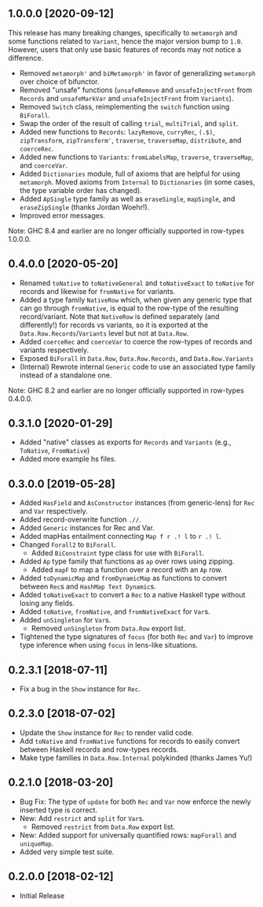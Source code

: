 ## 1.0.0.0 [2020-09-12]
This release has many breaking changes, specifically to `metamorph` and some functions related to `Variant`, hence the major version bump to `1.0`.  However, users that only use basic features of records may not notice a difference.

- Removed `metamorph'` and `biMetamorph'` in favor of generalizing `metamorph` over choice of bifunctor.
- Removed "unsafe" functions (`unsafeRemove` and `unsafeInjectFront` from `Records` and `unsafeMarkVar` and `unsafeInjectFront` from `Variants`).
- Removed `Switch` class, reimplementing the `switch` function using `BiForall`.
- Swap the order of the result of calling `trial`, `multiTrial`, and `split`.
- Added new functions to `Records`: `lazyRemove`, `curryRec`, `(.$)`, `zipTransform`, `zipTransform'`, `traverse`, `traverseMap`, `distribute`, and `coerceRec`.
- Added new functions to `Variants`: `fromLabelsMap`, `traverse`, `traverseMap`, and `coerceVar`.
- Added `Dictionaries` module, full of axioms that are helpful for using `metamorph`.  Moved axioms from `Internal` to `Dictionaries` (in some cases, the type variable order has changed).
- Added `ApSingle` type family as well as `eraseSingle`, `mapSingle`, and `eraseZipSingle` (thanks Jordan Woehr!).
- Improved error messages.

Note: GHC 8.4 and earlier are no longer officially supported in row-types 1.0.0.0.


## 0.4.0.0 [2020-05-20]
- Renamed `toNative` to `toNativeGeneral` and `toNativeExact` to `toNative` for records and likewise for `fromNative` for variants.
- Added a type family `NativeRow` which, when given any generic type that can go through `fromNative`, is equal to the row-type of the resulting record/variant.  Note that `NativeRow` is defined separately (and differently!) for records vs variants, so it is exported at the `Data.Row.Records`/`Variants` level but not at `Data.Row`.
- Added `coerceRec` and `coerceVar` to coerce the row-types of records and variants respectively.
- Exposed `BiForall` in `Data.Row`, `Data.Row.Records`, and `Data.Row.Variants`
- (Internal) Rewrote internal `Generic` code to use an associated type family instead of a standalone one.

Note: GHC 8.2 and earlier are no longer officially supported in row-types 0.4.0.0.

## 0.3.1.0 [2020-01-29]
- Added "native" classes as exports for `Records` and `Variants` (e.g., `ToNative`, `FromNative`)
- Added more example hs files.

## 0.3.0.0 [2019-05-28]
- Added `HasField` and `AsConstructor` instances (from generic-lens) for `Rec` and `Var` respectively.
- Added record-overwrite function `.//`.
- Added `Generic` instances for Rec and Var.
- Added mapHas entailment connecting `Map f r .! l` to `r .! l`.
- Changed `Forall2` to `BiForall`.
  - Added `BiConstraint` type class for use  with `BiForall`.
- Added `Ap` type family that functions as `ap` over rows using zipping.
  - Added `mapF` to map a function over a record with an `Ap` row.
- Added `toDynamicMap` and `fromDynamicMap` as functions to convert between `Rec`s and  `HashMap Text Dynamic`s.
- Added `toNativeExact` to convert a `Rec` to a native Haskell type without losing any fields.
- Added `toNative`, `fromNative`, and `fromNativeExact` for `Var`s.
- Added `unSingleton` for `Var`s.
  - Removed `unSingleton` from `Data.Row` export list.
- Tightened the type signatures of `focus` (for both `Rec` and `Var`) to improve type inference when using `focus` in lens-like situations.

## 0.2.3.1 [2018-07-11]
- Fix a bug in the `Show` instance for `Rec`.

## 0.2.3.0 [2018-07-02]
- Update the `Show` instance for `Rec` to render valid code.
- Add `toNative` and `fromNative` functions for records to easily convert between Haskell records and row-types records.
- Make type families in `Data.Row.Internal` polykinded (thanks James Yu!)

## 0.2.1.0 [2018-03-20]
- Bug Fix: The type of `update` for both `Rec` and `Var` now enforce the newly inserted type is correct.
- New: Add `restrict` and `split` for `Var`s.  
  - Removed `restrict` from `Data.Row` export list.
- New: Added support for universally quantified rows: `mapForall` and `uniqueMap`.
- Added very simple test suite.

## 0.2.0.0 [2018-02-12]
- Initial Release
